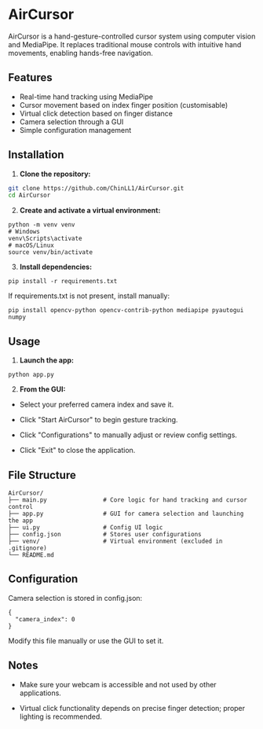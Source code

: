 # AirCursor

AirCursor is a hand-gesture-controlled cursor system using computer vision and MediaPipe. It replaces traditional mouse controls with intuitive hand movements, enabling hands-free navigation.

## Features

- Real-time hand tracking using MediaPipe
- Cursor movement based on index finger position (customisable)
- Virtual click detection based on finger distance
- Camera selection through a GUI
- Simple configuration management

## Installation

1. **Clone the repository:**

```bash
git clone https://github.com/ChinLL1/AirCursor.git
cd AirCursor
```

2. **Create and activate a virtual environment:**

```
python -m venv venv
# Windows
venv\Scripts\activate
# macOS/Linux
source venv/bin/activate
```

3. **Install dependencies:**

```
pip install -r requirements.txt
```

If requirements.txt is not present, install manually:
```
pip install opencv-python opencv-contrib-python mediapipe pyautogui numpy
```

## Usage

1. **Launch the app:**

```
python app.py
```

2. **From the GUI:**

- Select your preferred camera index and save it.

- Click "Start AirCursor" to begin gesture tracking.

- Click "Configurations" to manually adjust or review config settings.

- Click "Exit" to close the application.

## File Structure

```
AirCursor/
├── main.py                # Core logic for hand tracking and cursor control
├── app.py                 # GUI for camera selection and launching the app
├── ui.py                  # Config UI logic
├── config.json            # Stores user configurations 
├── venv/                  # Virtual environment (excluded in .gitignore)
└── README.md
```

## Configuration

Camera selection is stored in config.json:

```
{
  "camera_index": 0
}
```
Modify this file manually or use the GUI to set it.

## Notes

- Make sure your webcam is accessible and not used by other applications.

- Virtual click functionality depends on precise finger detection; proper lighting is recommended.
